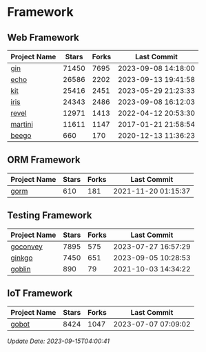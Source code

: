 # Framework

## Web Framework
| Project Name | Stars | Forks | Last Commit |
| ------------ | ----- | ----- | ----------- |
| [gin](https://github.com/gin-gonic/gin) | 71450 | 7695 | 2023-09-08 14:18:00 |
| [echo](https://github.com/labstack/echo) | 26586 | 2202 | 2023-09-13 19:41:58 |
| [kit](https://github.com/go-kit/kit) | 25416 | 2451 | 2023-05-29 21:23:33 |
| [iris](https://github.com/kataras/iris) | 24343 | 2486 | 2023-09-08 16:12:03 |
| [revel](https://github.com/revel/revel) | 12971 | 1413 | 2022-04-12 20:53:30 |
| [martini](https://github.com/go-martini/martini) | 11611 | 1147 | 2017-01-21 21:58:54 |
| [beego](https://github.com/astaxie/beego) | 660 | 170 | 2020-12-13 11:36:23 |

## ORM Framework
| Project Name | Stars | Forks | Last Commit |
| ------------ | ----- | ----- | ----------- |
| [gorm](https://github.com/jinzhu/gorm) | 610 | 181 | 2021-11-20 01:15:37 |

## Testing Framework
| Project Name | Stars | Forks | Last Commit |
| ------------ | ----- | ----- | ----------- |
| [goconvey](https://github.com/smartystreets/goconvey) | 7895 | 575 | 2023-07-27 16:57:29 |
| [ginkgo](https://github.com/onsi/ginkgo) | 7450 | 651 | 2023-09-05 10:28:53 |
| [goblin](https://github.com/franela/goblin) | 890 | 79 | 2021-10-03 14:34:22 |

## IoT Framework
| Project Name | Stars | Forks | Last Commit |
| ------------ | ----- | ----- | ----------- |
| [gobot](https://github.com/hybridgroup/gobot) | 8424 | 1047 | 2023-07-07 07:09:02 |

*Update Date: 2023-09-15T04:00:41*